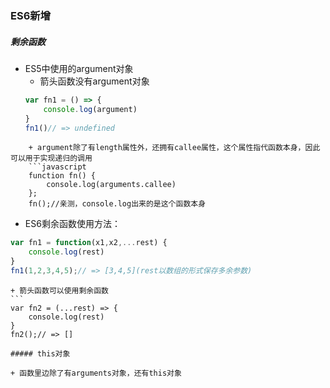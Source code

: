 ### ES6新增

##### 剩余函数

+ ES5中使用的argument对象
	+ 箭头函数没有argument对象
	```javascript
	var fn1 = () => {
		console.log(argument)
	}
	fn1()// => undefined
	```
```
	+ argument除了有length属性外，还拥有callee属性，这个属性指代函数本身，因此可以用于实现递归的调用
	```javascript
	function fn() {
		console.log(arguments.callee)
	};
	fn();//亲测，console.log出来的是这个函数本身
```
+ ES6剩余函数使用方法：
```javascript
var fn1 = function(x1,x2,...rest) {
	console.log(rest)
}
fn1(1,2,3,4,5);// => [3,4,5](rest以数组的形式保存多余参数)
```
	+ 箭头函数可以使用剩余函数
	```
	var fn2 = (...rest) => {
		console.log(rest)
	}
	fn2();// => []
```
##### this对象

+ 函数里边除了有arguments对象，还有this对象





```